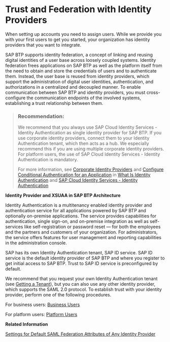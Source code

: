 <!-- loiocb1bc8f1bd5c482e891063960d7acd78 -->

# Trust and Federation with Identity Providers

When setting up accounts you need to assign users. While we provide you with your first users to get you started, your organization has identity providers that you want to integrate.

SAP BTP supports identity federation, a concept of linking and reusing digital identities of a user base across loosely coupled systems. Identity federation frees applications on SAP BTP as well as the platform itself from the need to obtain and store the credentials of users and to authenticate them. Instead, the user base is reused from identity providers, which support the administration of digital user identities, authentication, and authorizations in a centralized and decoupled manner. To enable communication between SAP BTP and identity providers, you must cross-configure the communication endpoints of the involved systems, establishing a trust relationship between them.

> ### Recommendation:  
> We recommend that you always use SAP Cloud Identity Services - Identity Authentication as single identity provider for SAP BTP. If you use corporate identity providers, connect them to your Identity Authentication tenant, which then acts as a hub. We especially recommend this if you are using multiple corporate identity providers. For platform users, the use of SAP Cloud Identity Services - Identity Authentication is mandatory.
> 
> For more information, see [Corporate Identity Providers](https://help.sap.com/viewer/6d6d63354d1242d185ab4830fc04feb1/Cloud/en-US/19f3eca47db643b6aad448b5dc1075ad.html) and [Configure Conditional Authentication for an Application](https://help.sap.com/viewer/6d6d63354d1242d185ab4830fc04feb1/Cloud/en-US/0143dce88a604533ab5ab17e639fec09.html) in [What Is Identity Authentication](https://help.sap.com/viewer/6d6d63354d1242d185ab4830fc04feb1/Cloud/en-US/27882717f44b445fa287936c6f43dc1f.html) and [SAP Cloud Identity Services - Identity Authentication](https://help.sap.com/viewer/product/IDENTITY_AUTHENTICATION/Cloud/en-US)

  
  
**Identity Provider and XSUAA in SAP BTP Architecture**



Identity Authentication is a multitenancy enabled identity provider and authentication service for all applications powered by SAP BTP and optionally on-premise applications. The service provides capabilities for authentication, single sign-on, and on-premise integration as well as self-services like self-registration or password reset — for both the employees and the partners and customers of your organization. For administrators, the service offers features for user management and reporting capabilities in the administration console.

SAP has its own Identity Authentication tenant, SAP ID service. SAP ID service is the default identity provider of SAP BTP and where you register to get initial access to SAP BTP. Trust to SAP ID service is preconfigured by default.

We recommend that you request your own Identity Authentication tenant \(see [Getting a Tenant](https://help.sap.com/docs/IDENTITY_AUTHENTICATION/6d6d63354d1242d185ab4830fc04feb1/93160ebd2dcb40e98aadcbb9a970f2b9.html#getting-a-tenant)\), but you can also use any other identity provider, which supports the SAML 2.0 protocol. To establish trust with your identity provider, perform one of the following procedures.

For business users: [Business Users](business-users-3a3f0e1.md)

For platform users: [Platform Users](platform-users-9e5e635.md)

**Related Information**  


[Settings for Default SAML Federation Attributes of Any Identity Provider](settings-for-default-saml-federation-attributes-of-any-identity-provider-6d07333.md "This table is supposed to display the attribute settings of the identity provider and the values administrators use to establish trust between the SAML 2.0 identity provider and a new subaccount.")

